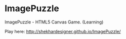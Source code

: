 ImagePuzzle
===========

ImagePuzzle - HTML5 Canvas Game. (Learning)

Play here: http://shekhardesigner.github.io/ImagePuzzle/
